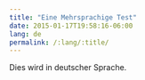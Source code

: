```yaml
---
title: "Eine Mehrsprachige Test"
date: 2015-01-17T19:58:16-06:00
lang: de
permalink: /:lang/:title/
---
```


Dies wird in deutscher Sprache.
